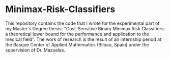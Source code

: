 # Minimax-Risk-Classifiers
This repository contains the code that I wrote for the experimental part of my Master's Degree thesis: "Cost-Sensitive Binary Minimax Risk Classifiers: a  theoretical lower bound for the performance and  application to the medical field". The work of research is the result of an internship period at the Basque Center of Applied Mathematics (Bilbao, Spain) under the supervision of Dr. Mazuelas.

